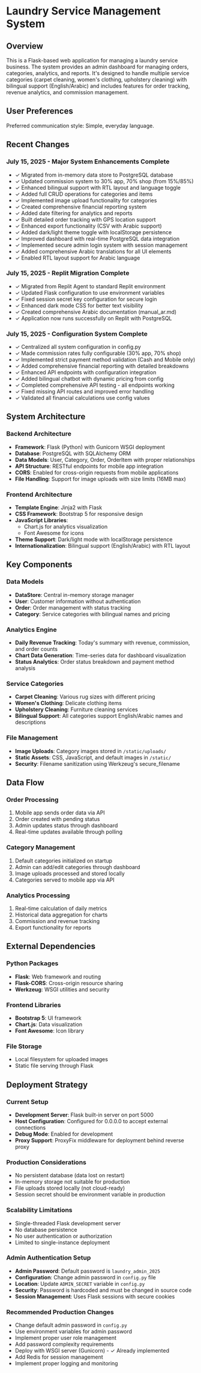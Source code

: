 # Laundry Service Management System

## Overview

This is a Flask-based web application for managing a laundry service business. The system provides an admin dashboard for managing orders, categories, analytics, and reports. It's designed to handle multiple service categories (carpet cleaning, women's clothing, upholstery cleaning) with bilingual support (English/Arabic) and includes features for order tracking, revenue analytics, and commission management.

## User Preferences

Preferred communication style: Simple, everyday language.

## Recent Changes

### July 15, 2025 - Major System Enhancements Complete
- ✓ Migrated from in-memory data store to PostgreSQL database  
- ✓ Updated commission system to 30% app, 70% shop (from 15%/85%)
- ✓ Enhanced bilingual support with RTL layout and language toggle
- ✓ Added full CRUD operations for categories and items
- ✓ Implemented image upload functionality for categories
- ✓ Created comprehensive financial reporting system
- ✓ Added date filtering for analytics and reports
- ✓ Built detailed order tracking with GPS location support
- ✓ Enhanced export functionality (CSV with Arabic support)
- ✓ Added dark/light theme toggle with localStorage persistence
- ✓ Improved dashboard with real-time PostgreSQL data integration
- ✓ Implemented secure admin login system with session management
- ✓ Added comprehensive Arabic translations for all UI elements
- ✓ Enabled RTL layout support for Arabic language

### July 15, 2025 - Replit Migration Complete
- ✓ Migrated from Replit Agent to standard Replit environment
- ✓ Updated Flask configuration to use environment variables
- ✓ Fixed session secret key configuration for secure login
- ✓ Enhanced dark mode CSS for better text visibility
- ✓ Created comprehensive Arabic documentation (manual_ar.md)
- ✓ Application now runs successfully on Replit with PostgreSQL

### July 15, 2025 - Configuration System Complete
- ✓ Centralized all system configuration in config.py
- ✓ Made commission rates fully configurable (30% app, 70% shop)
- ✓ Implemented strict payment method validation (Cash and Mobile only)
- ✓ Added comprehensive financial reporting with detailed breakdowns
- ✓ Enhanced API endpoints with configuration integration
- ✓ Added bilingual chatbot with dynamic pricing from config
- ✓ Completed comprehensive API testing - all endpoints working
- ✓ Fixed missing API routes and improved error handling
- ✓ Validated all financial calculations use config values

## System Architecture

### Backend Architecture
- **Framework**: Flask (Python) with Gunicorn WSGI deployment
- **Database**: PostgreSQL with SQLAlchemy ORM
- **Data Models**: User, Category, Order, OrderItem with proper relationships
- **API Structure**: RESTful endpoints for mobile app integration
- **CORS**: Enabled for cross-origin requests from mobile applications
- **File Handling**: Support for image uploads with size limits (16MB max)

### Frontend Architecture
- **Template Engine**: Jinja2 with Flask
- **CSS Framework**: Bootstrap 5 for responsive design
- **JavaScript Libraries**: 
  - Chart.js for analytics visualization
  - Font Awesome for icons
- **Theme Support**: Dark/light mode with localStorage persistence
- **Internationalization**: Bilingual support (English/Arabic) with RTL layout

## Key Components

### Data Models
- **DataStore**: Central in-memory storage manager
- **User**: Customer information without authentication
- **Order**: Order management with status tracking
- **Category**: Service categories with bilingual names and pricing

### Analytics Engine
- **Daily Revenue Tracking**: Today's summary with revenue, commission, and order counts
- **Chart Data Generation**: Time-series data for dashboard visualization
- **Status Analytics**: Order status breakdown and payment method analysis

### Service Categories
- **Carpet Cleaning**: Various rug sizes with different pricing
- **Women's Clothing**: Delicate clothing items
- **Upholstery Cleaning**: Furniture cleaning services
- **Bilingual Support**: All categories support English/Arabic names and descriptions

### File Management
- **Image Uploads**: Category images stored in `/static/uploads/`
- **Static Assets**: CSS, JavaScript, and default images in `/static/`
- **Security**: Filename sanitization using Werkzeug's secure_filename

## Data Flow

### Order Processing
1. Mobile app sends order data via API
2. Order created with pending status
3. Admin updates status through dashboard
4. Real-time updates available through polling

### Category Management
1. Default categories initialized on startup
2. Admin can add/edit categories through dashboard
3. Image uploads processed and stored locally
4. Categories served to mobile app via API

### Analytics Processing
1. Real-time calculation of daily metrics
2. Historical data aggregation for charts
3. Commission and revenue tracking
4. Export functionality for reports

## External Dependencies

### Python Packages
- **Flask**: Web framework and routing
- **Flask-CORS**: Cross-origin resource sharing
- **Werkzeug**: WSGI utilities and security

### Frontend Libraries
- **Bootstrap 5**: UI framework
- **Chart.js**: Data visualization
- **Font Awesome**: Icon library

### File Storage
- Local filesystem for uploaded images
- Static file serving through Flask

## Deployment Strategy

### Current Setup
- **Development Server**: Flask built-in server on port 5000
- **Host Configuration**: Configured for 0.0.0.0 to accept external connections
- **Debug Mode**: Enabled for development
- **Proxy Support**: ProxyFix middleware for deployment behind reverse proxy

### Production Considerations
- No persistent database (data lost on restart)
- In-memory storage not suitable for production
- File uploads stored locally (not cloud-ready)
- Session secret should be environment variable in production

### Scalability Limitations
- Single-threaded Flask development server
- No database persistence
- No user authentication or authorization
- Limited to single-instance deployment

### Admin Authentication Setup
- **Admin Password**: Default password is `laundry_admin_2025`
- **Configuration**: Change admin password in `config.py` file
- **Location**: Update `ADMIN_SECRET` variable in `config.py`
- **Security**: Password is hardcoded and must be changed in source code
- **Session Management**: Uses Flask sessions with secure cookies

### Recommended Production Changes
- Change default admin password in `config.py`
- Use environment variables for admin password
- Implement proper user role management
- Add password complexity requirements
- Deploy with WSGI server (Gunicorn) - ✓ Already implemented
- Add Redis for session management
- Implement proper logging and monitoring